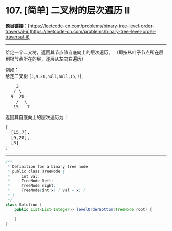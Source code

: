 # 107. [简单] 二叉树的层次遍历 II

**题目链接：**[https://leetcode-cn.com/problems/binary-tree-level-order-traversal-ii](https://leetcode-cn.com/problems/binary-tree-level-order-traversal-ii)

---

<div class="content__1Y2H">
 <div class="notranslate">
  <p>给定一个二叉树，返回其节点值自底向上的层次遍历。 （即按从叶子节点所在层到根节点所在的层，逐层从左向右遍历）</p> 
  <p>例如：<br> 给定二叉树 <code>[3,9,20,null,null,15,7]</code>,</p> 
  <pre class="language-text">    3
   / \
  9  20
    /  \
   15   7
</pre> 
  <p>返回其自底向上的层次遍历为：</p> 
  <pre class="language-text">[
  [15,7],
  [9,20],
  [3]
]
</pre> 
 </div>
</div>

---

```java
/**
 * Definition for a binary tree node.
 * public class TreeNode {
 *     int val;
 *     TreeNode left;
 *     TreeNode right;
 *     TreeNode(int x) { val = x; }
 * }
 */
class Solution {
    public List<List<Integer>> levelOrderBottom(TreeNode root) {
        
    }
}
```